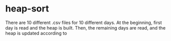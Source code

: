 # heap-sort
There are 10 different .csv files for 10 different days.
At the beginning, first day is read and the heap is built.
Then, the remaining days are read, and the heap is updated according to 
